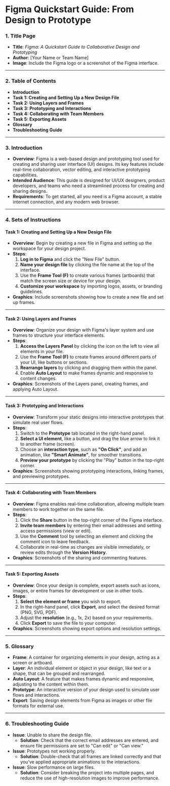 # **Figma Quickstart Guide: From Design to Prototype**

### 1. **Title Page**

- **Title**: _Figma: A Quickstart Guide to Collaborative Design and Prototyping_
- **Author**: [Your Name or Team Name]
- **Image**: Include the Figma logo or a screenshot of the Figma interface.

---

### 2. **Table of Contents**

- **Introduction**
- **Task 1: Creating and Setting Up a New Design File**
- **Task 2: Using Layers and Frames**
- **Task 3: Prototyping and Interactions**
- **Task 4: Collaborating with Team Members**
- **Task 5: Exporting Assets**
- **Glossary**
- **Troubleshooting Guide**

---

### 3. **Introduction**

- **Overview**: Figma is a web-based design and prototyping tool used for creating and sharing user interface (UI) designs. Its key features include real-time collaboration, vector editing, and interactive prototyping capabilities.
- **Intended Audience**: This guide is designed for UI/UX designers, product developers, and teams who need a streamlined process for creating and sharing designs.
- **Requirements**: To get started, all you need is a Figma account, a stable internet connection, and any modern web browser.

---

### 4. **Sets of Instructions**

#### **Task 1: Creating and Setting Up a New Design File**

- **Overview**: Begin by creating a new file in Figma and setting up the workspace for your design project.
- **Steps**:
    1. **Log in to Figma** and click the "New File" button.
    2. **Name your design file** by clicking the file name at the top of the interface.
    3. Use the **Frame Tool (F)** to create various frames (artboards) that match the screen size or device for your design.
    4. **Customize your workspace** by importing logos, assets, or branding guidelines.
- **Graphics**: Include screenshots showing how to create a new file and set up frames.

---

#### **Task 2: Using Layers and Frames**

- **Overview**: Organize your design with Figma's layer system and use frames to structure your interface elements.
- **Steps**:
    1. **Access the Layers Panel** by clicking the icon on the left to view all elements in your file.
    2. Use the **Frame Tool (F)** to create frames around different parts of your UI, like buttons or sections.
    3. **Rearrange layers** by clicking and dragging them within the panel.
    4. Enable **Auto Layout** to make frames dynamic and responsive to content changes.
- **Graphics**: Screenshots of the Layers panel, creating frames, and applying Auto Layout.

---

#### **Task 3: Prototyping and Interactions**

- **Overview**: Transform your static designs into interactive prototypes that simulate real user flows.
- **Steps**:
    1. Switch to the **Prototype** tab located in the right-hand panel.
    2. **Select a UI element**, like a button, and drag the blue arrow to link it to another frame (screen).
    3. Choose an **interaction type**, such as **"On Click"**, and add an animation, like **"Smart Animate"**, for smoother transitions.
    4. **Preview your prototype** by clicking the "Play" button in the top-right corner.
- **Graphics**: Screenshots showing prototyping interactions, linking frames, and previewing prototypes.

---

#### **Task 4: Collaborating with Team Members**

- **Overview**: Figma enables real-time collaboration, allowing multiple team members to work together on the same file.
- **Steps**:
    1. Click the **Share** button in the top-right corner of the Figma interface.
    2. **Invite team members** by entering their email addresses and setting access permissions (view or edit).
    3. Use the **Comment** tool by selecting an element and clicking the comment icon to leave feedback.
    4. Collaborate in real-time as changes are visible immediately, or review edits through the **Version History**.
- **Graphics**: Screenshots of the sharing and commenting features.

---

#### **Task 5: Exporting Assets**

- **Overview**: Once your design is complete, export assets such as icons, images, or entire frames for development or use in other tools.
- **Steps**:
    1. **Select the element or frame** you wish to export.
    2. In the right-hand panel, click **Export**, and select the desired format (PNG, SVG, PDF).
    3. Adjust the **resolution** (e.g., 1x, 2x) based on your requirements.
    4. Click **Export** to save the file to your computer.
- **Graphics**: Screenshots showing export options and resolution settings.

---

### 5. **Glossary**

- **Frame**: A container for organizing elements in your design, acting as a screen or artboard.
- **Layer**: An individual element or object in your design, like text or a shape, that can be grouped and rearranged.
- **Auto Layout**: A feature that makes frames dynamic and responsive, adjusting to the content within them.
- **Prototype**: An interactive version of your design used to simulate user flows and interactions.
- **Export**: Saving design elements from Figma as images or other file formats for external use.

---

### 6. **Troubleshooting Guide**

- **Issue**: Unable to share the design file.
    - **Solution**: Check that the correct email addresses are entered, and ensure file permissions are set to "Can edit" or "Can view."
- **Issue**: Prototypes not working properly.
    - **Solution**: Double-check that all frames are linked correctly and that you’ve applied appropriate animations to the interactions.
- **Issue**: Slow performance on large files.
    - **Solution**: Consider breaking the project into multiple pages, and reduce the use of high-resolution images to improve performance.